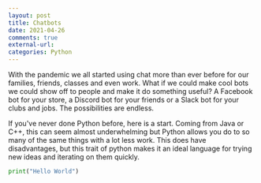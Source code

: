 ```yaml
---
layout: post
title: Chatbots
date: 2021-04-26
comments: true
external-url:
categories: Python
---
```


With the pandemic we all started using chat more than ever before for our families, friends, classes and even work. What if we could make cool bots we could show off to people and make it do something useful? A Facebook bot for your store, a Discord bot for your friends or a Slack bot for your clubs and jobs. The possibilities are endless.

If you've never done Python before, here is a start. Coming from Java or C++, this can seem almost underwhelming but Python allows you do to so many of the same things with a lot less work. This does have disadvantages, but this trait of python makes it an ideal language for trying new ideas and iterating on them quickly.

```python
print("Hello World")
```
